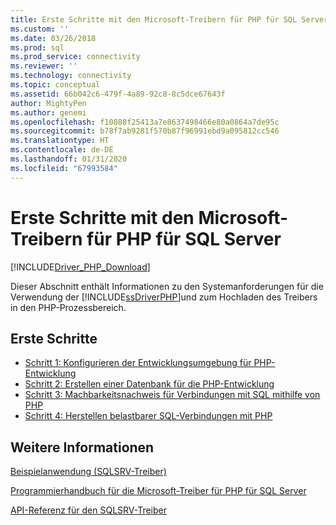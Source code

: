 ```yaml
---
title: Erste Schritte mit den Microsoft-Treibern für PHP für SQL Server | Microsoft-Dokumentation
ms.custom: ''
ms.date: 03/26/2018
ms.prod: sql
ms.prod_service: connectivity
ms.reviewer: ''
ms.technology: connectivity
ms.topic: conceptual
ms.assetid: 66b042c6-479f-4a89-92c8-8c5dce67643f
author: MightyPen
ms.author: genemi
ms.openlocfilehash: f10888f25413a7e8637498466e80a0864a7de95c
ms.sourcegitcommit: b78f7ab9281f570b87f96991ebd9a095812cc546
ms.translationtype: HT
ms.contentlocale: de-DE
ms.lasthandoff: 01/31/2020
ms.locfileid: "67993584"
---
```

# <a name="getting-started-with-the-microsoft-drivers-for-php-for-sql-server"></a>Erste Schritte mit den Microsoft-Treibern für PHP für SQL Server
[!INCLUDE[Driver_PHP_Download](../../includes/driver_php_download.md)]

Dieser Abschnitt enthält Informationen zu den Systemanforderungen für die Verwendung der [!INCLUDE[ssDriverPHP](../../includes/ssdriverphp_md.md)]und zum Hochladen des Treibers in den PHP-Prozessbereich.  
  
## <a name="getting-started"></a>Erste Schritte  
* [Schritt 1: Konfigurieren der Entwicklungsumgebung für PHP-Entwicklung](../../connect/php/step-1-configure-development-environment-for-php-development.md)  
* [Schritt 2: Erstellen einer Datenbank für die PHP-Entwicklung](../../connect/php/step-2-create-a-sql-database-for-php-development.md)  
* [Schritt 3: Machbarkeitsnachweis für Verbindungen mit SQL mithilfe von PHP](../../connect/php/step-3-proof-of-concept-connecting-to-sql-using-php.md)  
* [Schritt 4: Herstellen belastbarer SQL-Verbindungen mit PHP](../../connect/php/step-4-connect-resiliently-to-sql-with-php.md)  
  
## <a name="see-also"></a>Weitere Informationen  
[Beispielanwendung &#40;SQLSRV-Treiber&#41;](../../connect/php/example-application-sqlsrv-driver.md)

[Programmierhandbuch für die Microsoft-Treiber für PHP für SQL Server](../../connect/php/programming-guide-for-php-sql-driver.md)

[API-Referenz für den SQLSRV-Treiber](../../connect/php/sqlsrv-driver-api-reference.md)  
  
